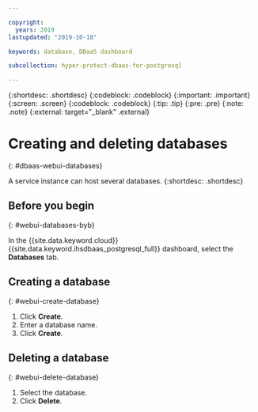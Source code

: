```yaml
---

copyright:
  years: 2019
lastupdated: "2019-10-18"

keywords: database, DBaaS dashboard

subcollection: hyper-protect-dbaas-for-postgresql

---
```


{:shortdesc: .shortdesc}
{:codeblock: .codeblock}
{:important: .important}
{:screen: .screen}
{:codeblock: .codeblock}
{:tip: .tip}
{:pre: .pre}
{:note: .note}
{:external: target="_blank" .external}

# Creating and deleting databases
{: #dbaas-webui-databases}

A service instance can host several databases.
{:shortdesc: .shortdesc}

## Before you begin
{: #webui-databases-byb}

In the {{site.data.keyword.cloud}} {{site.data.keyword.ihsdbaas_postgresql_full}} dashboard, select the **Databases** tab.

## Creating a database
{: #webui-create-database}

1. Click **Create**.
2. Enter a database name. 
3. Click **Create**.

## Deleting a database
{: #webui-delete-database}

1. Select the database.
2. Click **Delete**.
